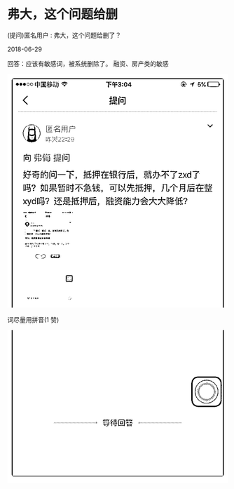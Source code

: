 # 弗大，这个问题给删

(提问)匿名用户 : 弗大，这个问题给删了？

2018-06-29

回答：应该有敏感词，被系统删除了。 融资、房产类的敏感

![image](img/Image_117.png)

词尽量用拼音(1 赞)

![image](img/Image_118.png)